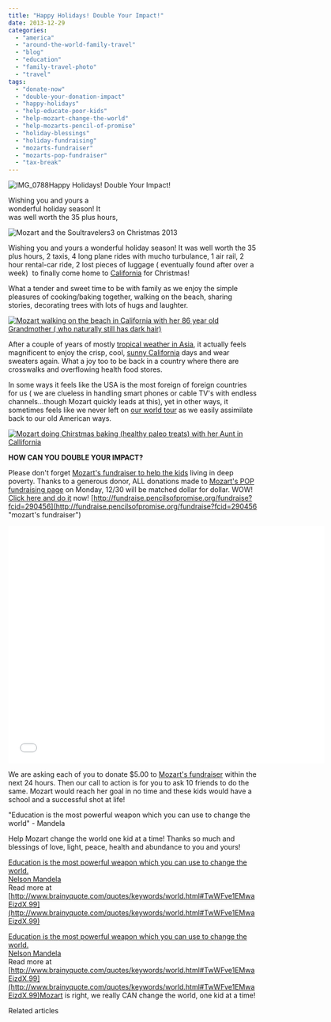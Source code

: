 ```yaml
---
title: "Happy Holidays! Double Your Impact!"
date: 2013-12-29
categories: 
  - "america"
  - "around-the-world-family-travel"
  - "blog"
  - "education"
  - "family-travel-photo"
  - "travel"
tags: 
  - "donate-now"
  - "double-your-donation-impact"
  - "happy-holidays"
  - "help-educate-poor-kids"
  - "help-mozart-change-the-world"
  - "help-mozarts-pencil-of-promise"
  - "holiday-blessings"
  - "holiday-fundraising"
  - "mozarts-fundraiser"
  - "mozarts-pop-fundraiser"
  - "tax-break"
---
```


![IMG_0788](https://pub-ac94b3f306b24c0dba4238943c97f2e1.r2.dev/6a00e5502a95078833019b03e2694e970d.jpg)Happy Holidays! Double Your Impact!  
  
Wishing you and yours a  
wonderful holiday season! It  
was well worth the 35 plus hours,

<!--more-->  
![Mozart and the Soultravelers3 on Christmas 2013](https://pub-ac94b3f306b24c0dba4238943c97f2e1.r2.dev/6a00e5502a9507883301a3fb56bf4e970b.png)  
  
Wishing you and yours a wonderful holiday season! It was well worth the 35 plus hours, 2 taxis, 4 long plane rides with mucho turbulance, 1 air rail, 2 hour rental-car ride, 2 lost pieces of luggage ( eventually found after over a week)  to finally come home to [California](https://pub-ac94b3f306b24c0dba4238943c97f2e1.r2.dev/2012/08/top-10-california-destinations.html "California travel") for Christmas!  
  
What a tender and sweet time to be with family as we enjoy the simple pleasures of cooking/baking together, walking on the beach, sharing stories, decorating trees with lots of hugs and laughter.  
  
[![Mozart walking on the beach in California with her 86 year old Grandmother ( who naturally still has dark hair)](https://pub-ac94b3f306b24c0dba4238943c97f2e1.r2.dev/6a00e5502a95078833019b03e34d3c970d.png "Mozart walking on the beach in California with her 86 year old Grandmother ( who naturally still has dark hair)")](https://pub-ac94b3f306b24c0dba4238943c97f2e1.r2.dev/6a00e5502a95078833019b03e34d3c970d.png)  
  
After a couple of years of mostly [tropical weather in Asia](https://pub-ac94b3f306b24c0dba4238943c97f2e1.r2.dev/2011/01/tropical-winter-home-in-penang-malaysia-location-indenpendent-digital-nomad-long-term-travel-tips-.html "how to winter in tropical Asia"), it actually feels magnificent to enjoy the crisp, cool, [sunny California](https://pub-ac94b3f306b24c0dba4238943c97f2e1.r2.dev/2012/02/beautiful-capitola-californias-oldest-beach.html "sunny california ") days and wear sweaters again. What a joy too to be back in a country where there are crosswalks and overflowing health food stores.  
  
In some ways it feels like the USA is the most foreign of foreign countries for us ( we are clueless in handling smart phones or cable TV's with endless channels...though Mozart quickly leads at this), yet in other ways, it sometimes feels like we never left on [our world tour](https://pub-ac94b3f306b24c0dba4238943c97f2e1.r2.dev/2012/01/amazing-family-world-tour.html "family world tour") as we easily assimilate back to our old American ways.  
  
[![Mozart doing Chirstmas baking (healthy paleo treats) with her Aunt in Callifornia](https://pub-ac94b3f306b24c0dba4238943c97f2e1.r2.dev/6a00e5502a95078833019b03e35270970d.png "Mozart doing Chirstmas baking (healthy paleo treats) with her Aunt in Callifornia")](https://pub-ac94b3f306b24c0dba4238943c97f2e1.r2.dev/6a00e5502a95078833019b03e35270970d-150x150-1.png)  
  
**HOW CAN YOU DOUBLE YOUR IMPACT?**  
  
Please don't forget [Mozart's fundraiser to help the kids](http://fundraise.pencilsofpromise.org/fundraise?fcid=290456 "Mozart's fundraiser ") living in deep poverty. Thanks to a generous donor, ALL donations made to [Mozart's POP fundraising page](http://fundraise.pencilsofpromise.org/fundraise?fcid=290456 "Mozart's POP fundraider") on Monday, 12/30 will be matched dollar for dollar. WOW! [Click here and do it](http://fundraise.pencilsofpromise.org/fundraise?fcid=290456 "Mozart pencils of promise fundraiser") now! [http://fundraise.pencilsofpromise.org/fundraise?fcid=290456](http://fundraise.pencilsofpromise.org/fundraise?fcid=290456 "mozart's fundraiser")  
  

<iframe allowfullscreen frameborder="0" height="480" src="//www.youtube.com/embed/MOM1LdMGsa0?rel=0" width="640"></iframe>

  
  
We are asking each of you to donate $5.00 to [Mozart's fundraiser](http://fundraise.pencilsofpromise.org/fundraise?fcid=290456 "Mozart's fundraiser") within the next 24 hours. Then our call to action is for you to ask 10 friends to do the same. Mozart would reach her goal in no time and these kids would have a school and a successful shot at life!  
  
"Education is the most powerful weapon which you can use to change the world" - Mandela  
  
Help Mozart change the world one kid at a time! Thanks so much and blessings of love, light, peace, health and abundance to you and yours!  
  

[Education is the most powerful weapon which you can use to change the world.](http://www.brainyquote.com/quotes/quotes/n/nelsonmand157855.html "view quote")  
[Nelson Mandela](http://www.brainyquote.com/quotes/authors/n/nelson_mandela.html "view author")  
Read more at [http://www.brainyquote.com/quotes/keywords/world.html#TwWFve1EMwaEizdX.99](http://www.brainyquote.com/quotes/keywords/world.html#TwWFve1EMwaEizdX.99)

[Education is the most powerful weapon which you can use to change the world.](http://www.brainyquote.com/quotes/quotes/n/nelsonmand157855.html "view quote")  
[Nelson Mandela](http://www.brainyquote.com/quotes/authors/n/nelson_mandela.html "view author")  
Read more at [http://www.brainyquote.com/quotes/keywords/world.html#TwWFve1EMwaEizdX.99](http://www.brainyquote.com/quotes/keywords/world.html#TwWFve1EMwaEizdX.99)Mozart is right, we really CAN change the world, one kid at a time!

Related articles

